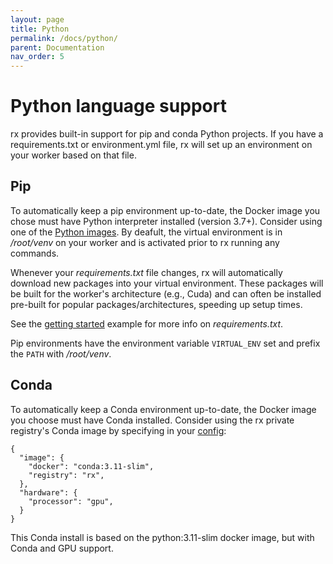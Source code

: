 ```yaml
---
layout: page
title: Python
permalink: /docs/python/
parent: Documentation
nav_order: 5
---
```


# Python language support

rx provides built-in support for pip and conda Python projects. If you have
a requirements.txt or environment.yml file, rx will set up an
environment on your worker based on that file.

## Pip

To automatically keep a pip environment up-to-date, the Docker image you chose
must have Python interpreter installed (version 3.7+). Consider using one of
the [Python images](https://hub.docker.com/_/python). By deafult, the virtual
environment is in _/root/venv_ on your worker and is activated prior to rx
running any commands.

Whenever your _requirements.txt_ file changes, rx will automatically download
new packages into your virtual environment. These packages will be built for
the worker's architecture (e.g., Cuda) and can often be installed pre-built
for popular packages/architectures, speeding up setup times.

See the
[getting started](https://github.com/run-rx/getting-started/blob/master/03-requirements.py)
example for more info on _requirements.txt_.

Pip environments have the environment variable `VIRTUAL_ENV` set and
prefix the `PATH` with _/root/venv_.

## Conda

To automatically keep a Conda environment up-to-date, the Docker image you
choose must have Conda installed. Consider using the rx private registry's
Conda image by specifying in your [config](/docs/config):

    {
      "image": {
        "docker": "conda:3.11-slim",
        "registry": "rx",
      },
      "hardware": {
        "processor": "gpu",
      }
    }

This Conda install is based on the python:3.11-slim docker image, but with
Conda and GPU support.
